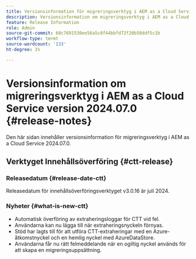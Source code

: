 ```yaml
---
title: Versionsinformation för migreringsverktyg i AEM as a Cloud Service version 2024.07
description: Versionsinformation om migreringsverktyg i AEM as a Cloud Service version 2024.07.0
feature: Release Information
role: Admin
source-git-commit: 60c7691530ee56a5c8f44bbfd72f20b58ddf5c1b
workflow-type: tm+mt
source-wordcount: '133'
ht-degree: 1%

---
```


# Versionsinformation om migreringsverktyg i AEM as a Cloud Service version 2024.07.0 {#release-notes}

Den här sidan innehåller versionsinformation för migreringsverktyg i AEM as a Cloud Service 2024.07.0.

## Verktyget Innehållsöverföring {#ctt-release}

### Releasedatum {#release-date-ctt}

Releasedatum för innehållsöverföringsverktyget v3.0.16 är juli 2024.

### Nyheter {#what-is-new-ctt}

* Automatisk överföring av extraheringsloggar för CTT vid fel.
* Användarna kan nu lägga till när extraheringsnyckeln förnyas.
* Stöd har lagts till för att utföra CTT-extraheringar med en Azure-åtkomstnyckel och en hemlig nyckel med AzureDataStore.
* Användarna får nu rätt felmeddelande när en ogiltig nyckel används för att skapa en migreringsuppsättning.
